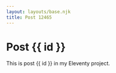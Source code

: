 ```yaml
---
layout: layouts/base.njk
title: Post 12465
---
```


# Post {{ id }}

This is post {{ id }} in my Eleventy project.
